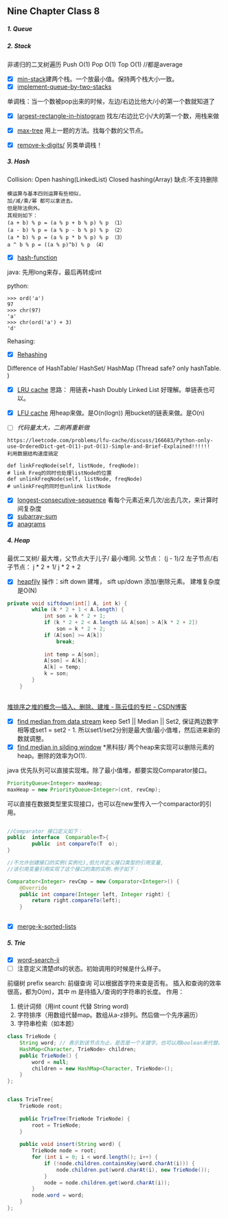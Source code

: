 ## Nine Chapter Class 8

##### 1. Queue

##### 2. Stack
非递归的二叉树遍历
Push O(1)
Pop O(1)
Top O(1) //都是average
 - [x] [min-stack](https://www.leetcode.com/problems/min-stack/description)建两个栈。一个放最小值。保持两个栈大小一致。
 - [x] [implement-queue-by-two-stacks](https://www.lintcode.com/problem/implement-queue-by-two-stacks/description)

 单调栈：当一个数被pop出来的时候，左边/右边比他大/小的第一个数就知道了
 - [x] [largest-rectangle-in-histogram](https://www.leetcode.com/problems/largest-rectangle-in-histogram/description) 找左/右边比它小/大的第一个数，用栈来做
 - [x] [max-tree](https://www.lintcode.com/problem/max-tree/description) 用上一题的方法。找每个数的父节点。

- [x] [remove-k-digits/](https://www.leetcode.com/problems/remove-k-digits/description) 另类单调栈！

##### 3. Hash
Collision:
Open hashing(LinkedList)
Closed hashing(Array) 缺点:不支持删除

```
模运算与基本四则运算有些相似，
加/减/乘/幂 都可以拿进去。
但是除法例外。
其规则如下：
(a + b) % p = (a % p + b % p) % p （1）
(a - b) % p = (a % p - b % p) % p （2）
(a * b) % p = (a % p * b % p) % p （3）
a ^ b % p = ((a % p)^b) % p （4）

```
- [x] [hash-function](https://www.lintcode.com/problem/hash-function/description)

java: 先用long来存，最后再转成int

python: 
```
>>> ord('a')
97
>>> chr(97)
'a'
>>> chr(ord('a') + 3)
'd'

```

Rehasing:
- [x] [Rehashing](https://www.lintcode.com/problem/rehashing/description)

Difference of HashTable/ HashSet/ HashMap (Thread safe? only hashTable. )

- [x] [LRU cache](https://www.leetcode.com/problems/lru-cache/description)
思路： 用链表+hash
Doubly Linked List 好理解。单链表也可以。

- [x] [LFU cache](https://www.leetcode.com/problems/lfu-cache/description)
用heap来做。是O(n(logn))
用bucket的链表来做。是O(n)
- [ ] *代码量太大，二刷再重新做*
```
https://leetcode.com/problems/lfu-cache/discuss/166683/Python-only-use-OrderedDict-get-O(1)-put-O(1)-Simple-and-Brief-Explained!!!!!!
利用数据结构速度搞定
```

```
def linkFreqNode(self, listNode, freqNode):
# link Freq的同时也处理listNode的位置
def unlinkFreqNode(self, listNode, freqNode)
# unlinkFreq的同时也unlink listNode
```

- [x] [longest-consecutive-sequence](https://www.leetcode.com/problems/longest-consecutive-sequence/)  看每个元素近来几次/出去几次，来计算时间复杂度
- [x] [subarray-sum](https://www.lintcode.com/problem/subarray-sum/description)
- [x] [anagrams](https://www.lintcode.com/problem/anagrams/description)

##### 4. Heap
最优二叉树/ 最大堆，父节点大于儿子/ 最小堆同.
父节点： (j - 1)/2
左子节点/右子节点： j * 2 + 1/ j * 2 + 2
- [x] [heapfily](https://www.lintcode.com/problem/heapify/description) 操作：sift down 建堆， sift up/down 添加/删除元素。 建堆复杂度是O(N)
```java
private void siftdown(int[] A, int k) {
        while (k * 2 + 1 < A.length) {
            int son = k * 2 + 1;
            if (k * 2 + 2 < A.length && A[son] > A[k * 2 + 2])
                son = k * 2 + 2;
            if (A[son] >= A[k])
                break;
            
            int temp = A[son];
            A[son] = A[k];
            A[k] = temp;
            k = son;
        }
    }
    
```

 [堆排序之堆的概念—插入、删除、建堆 - 陈云佳的专栏 - CSDN博客](https://blog.csdn.net/BillCYJ/article/details/78482468)
- [x] [find median from data stream](https://www.leetcode.com/problems/find-median-from-data-stream/description) keep Set1 || Median || Set2, 保证两边数字相等或set1 = set2 - 1. 所以set1/set2分别是最大值/最小值堆，然后进来新的数就调整。
- [x] [find median in silding window](https://leetcode.com/problems/sliding-window-median/)
*黑科技/ 两个heap来实现可以删除元素的heap。删除的效率为O(1).

java 优先队列可以直接实现堆。除了最小值堆，都要实现Comparator接口。
```java
PriorityQueue<Integer> maxHeap;
maxHeap = new PriorityQueue<Integer>(cnt, revCmp);
```
可以直接在数据类型里实现接口，也可以在new里传入一个comparactor的引用。

```java

//Comparator 接口定义如下：
public  interface  Comparable<T>{
        public  int compareTo(T  o);
}

//不允许创建接口的实例(实例化),但允许定义接口类型的引用变量,
//该引用变量引用实现了这个接口的类的实例.例子如下：

Comparator<Integer> revCmp = new Comparator<Integer>() {
	@Override
	public int compare(Integer left, Integer right) {
		return right.compareTo(left);
	}
	
```

- [x] [merge-k-sorted-lists](https://www.leetcode.com/problems/merge-k-sorted-lists/description)

##### 5. Trie
- [x] [word-search-ii](https://www.leetcode.com/problems/word-search-ii/)
- [ ] 注意定义清楚dfs的状态。初始调用的时候是什么样子。

前缀树
prefix search: 前缀查询 可以根据首字符来查是否有。
插入和查询的效率很高，都为O(m)，其中 m 是待插入/查询的字符串的长度。
作用：
1. 统计词频（用int count 代替 String word)
2. 字符排序（用数组代替map。数组从a-z排列。然后做一个先序遍历）
3. 字符串检索（如本题）

```java
class TrieNode {
    String word; // 表示到该节点为止，是否是一个关键字。也可以用boolean来代替。
    HashMap<Character, TrieNode> children;
    public TrieNode() {
        word = null;
        children = new HashMap<Character, TrieNode>();
    }
};


class TrieTree{
    TrieNode root;
    
    public TrieTree(TrieNode TrieNode) {
        root = TrieNode;
    }
    
    public void insert(String word) {
        TrieNode node = root;
        for (int i = 0; i < word.length(); i++) {
            if (!node.children.containsKey(word.charAt(i))) {
                node.children.put(word.charAt(i), new TrieNode());
            }
            node = node.children.get(word.charAt(i));
        }
        node.word = word;
    }
};

```
